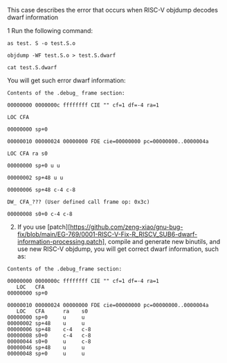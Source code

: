 This case describes the error that occurs when RISC-V objdump decodes dwarf information

1 Run the following command:
```
as test. S -o test.S.o

objdump -WF test.S.o > test.S.dwarf

cat test.S.dwarf
```

You will get such error dwarf information:
```
Contents of the .debug_ frame section:

00000000 0000000c ffffffff CIE "" cf=1 df=-4 ra=1

LOC CFA

00000000 sp+0

00000010 00000024 00000000 FDE cie=00000000 pc=00000000..0000004a

LOC CFA ra s0

00000000 sp+0 u u

00000002 sp+48 u u

00000006 sp+48 c-4 c-8

DW_ CFA_??? (User defined call frame op: 0x3c)

00000008 s0+0 c-4 c-8
```


2. If you use [patch][https://github.com/zeng-xiao/gnu-bug-fix/blob/main/EG-769/0001-RISC-V-Fix-R_RISCV_SUB6-dwarf-information-processing.patch], compile and generate new binutils, and use new RISC-V objdump, you will get correct dwarf information, such as:
```
Contents of the .debug_frame section:

00000000 0000000c ffffffff CIE "" cf=1 df=-4 ra=1
   LOC   CFA
00000000 sp+0

00000010 00000024 00000000 FDE cie=00000000 pc=00000000..0000004a
   LOC   CFA      ra    s0
00000000 sp+0     u     u
00000002 sp+48    u     u
00000006 sp+48    c-4   c-8
00000008 s0+0     c-4   c-8
00000044 s0+0     u     c-8
00000046 sp+48    u     u
00000048 sp+0     u     u
```
